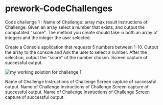 # prework-CodeChallenges
Code challenge 1 : 
Name of Challenge: array max result 
Instructions of Challenge:
Given an array select a number that exists, and output the computated "score". The method you create should take in both an array of integers and the integer the user selected.

Create a Console application that requests 5 numbers between 1-10. Output the array to the console and Ask the user to select a number. After the selection, output the "score" of the number chosen.
Screen capture of successful output.

![my working solution for challenge 1]()


Name of Challenge
Instructions of Challenge
Screen capture of successful output.
Name of Challenge
Instructions of Challenge
Screen capture of successful output.
Name of Challenge
Instructions of Challenge
Screen capture of successful output.
